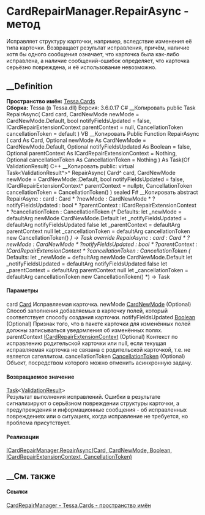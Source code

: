 # CardRepairManager.RepairAsync - метод
Исправляет структуру карточки, например, вследствие изменения её типа
карточки. Возвращает результат исправления, причём, наличие хотя бы одного
сообщения означает, что карточка была как-либо исправлена, а наличие
сообщений-ошибок определяет, что карточка серьёзно повреждена, и её
использование невозможно.
## __Definition
 **Пространство имён:** [Tessa.Cards](N_Tessa_Cards.htm)  
 **Сборка:** Tessa (в Tessa.dll) Версия: 3.6.0.17
C# __Копировать
     public Task<ValidationResult> RepairAsync(
    	Card card,
    	CardNewMode newMode = CardNewMode.Default,
    	bool notifyFieldsUpdated = false,
    	ICardRepairExtensionContext parentContext = null,
    	CancellationToken cancellationToken = default
    )
VB __Копировать
     Public Function RepairAsync ( 
    	card As Card,
    	Optional newMode As CardNewMode = CardNewMode.Default,
    	Optional notifyFieldsUpdated As Boolean = false,
    	Optional parentContext As ICardRepairExtensionContext = Nothing,
    	Optional cancellationToken As CancellationToken = Nothing
    ) As Task(Of ValidationResult)
C++ __Копировать
     public:
    virtual Task<ValidationResult^>^ RepairAsync(
    	Card^ card, 
    	CardNewMode newMode = CardNewMode::Default, 
    	bool notifyFieldsUpdated = false, 
    	ICardRepairExtensionContext^ parentContext = nullptr, 
    	CancellationToken cancellationToken = CancellationToken()
    ) sealed
F# __Копировать
     abstract RepairAsync : 
            card : Card * 
            ?newMode : CardNewMode * 
            ?notifyFieldsUpdated : bool * 
            ?parentContext : ICardRepairExtensionContext * 
            ?cancellationToken : CancellationToken 
    (* Defaults:
            let _newMode = defaultArg newMode CardNewMode.Default
            let _notifyFieldsUpdated = defaultArg notifyFieldsUpdated false
            let _parentContext = defaultArg parentContext null
            let _cancellationToken = defaultArg cancellationToken new CancellationToken()
    *)
    -> Task<ValidationResult> 
    override RepairAsync : 
            card : Card * 
            ?newMode : CardNewMode * 
            ?notifyFieldsUpdated : bool * 
            ?parentContext : ICardRepairExtensionContext * 
            ?cancellationToken : CancellationToken 
    (* Defaults:
            let _newMode = defaultArg newMode CardNewMode.Default
            let _notifyFieldsUpdated = defaultArg notifyFieldsUpdated false
            let _parentContext = defaultArg parentContext null
            let _cancellationToken = defaultArg cancellationToken new CancellationToken()
    *)
    -> Task<ValidationResult> 
#### Параметры
card [Card](T_Tessa_Cards_Card.htm)
    Исправляемая карточка.
newMode [CardNewMode](T_Tessa_Cards_CardNewMode.htm) (Optional)
     Способ заполнения добавляемых в карточку полей, который соответствует способу создания карточки. 
notifyFieldsUpdated
[Boolean](https://learn.microsoft.com/dotnet/api/system.boolean) (Optional)
     Признак того, что в пакете карточки для изменённых полей должны записываться уведомления об изменённых полях. 
parentContext
[ICardRepairExtensionContext](T_Tessa_Cards_Extensions_ICardRepairExtensionContext.htm)
(Optional)
     Контекст по исправлению родительской карточки или null, если текущая исправляемая карточка не связана с родительской карточкой, т.е. не является сателлитом. 
cancellationToken
[CancellationToken](https://learn.microsoft.com/dotnet/api/system.threading.cancellationtoken)
(Optional)
    Объект, посредством которого можно отменить асинхронную задачу.
#### Возвращаемое значение
[Task](https://learn.microsoft.com/dotnet/api/system.threading.tasks.task-1)<[ValidationResult](T_Tessa_Platform_Validation_ValidationResult.htm)>  
Результат выполнения исправлений. Ошибки в результате сигнализируют о
серьёзном повреждении структуры карточки, а предупреждения и информационные
сообщения - об исправленных повреждениях или о ситуациях, когда исправление не
требуется, но проблема присутствует.
#### Реализации
[ICardRepairManager.RepairAsync(Card, CardNewMode, Boolean,
ICardRepairExtensionContext,
CancellationToken)](M_Tessa_Cards_ICardRepairManager_RepairAsync.htm)  
##  __См. также
#### Ссылки
[CardRepairManager - ](T_Tessa_Cards_CardRepairManager.htm)
[Tessa.Cards - пространство имён](N_Tessa_Cards.htm)
